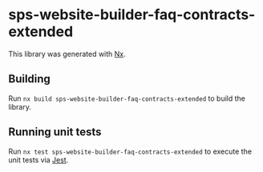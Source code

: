 # sps-website-builder-faq-contracts-extended

This library was generated with [Nx](https://nx.dev).

## Building

Run `nx build sps-website-builder-faq-contracts-extended` to build the library.

## Running unit tests

Run `nx test sps-website-builder-faq-contracts-extended` to execute the unit tests via [Jest](https://jestjs.io).
